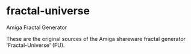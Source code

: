 # fractal-universe
Amiga Fractal Generator

These are the original sources of the Amiga shareware fractal generator 'Fractal-Universe' (FU).
